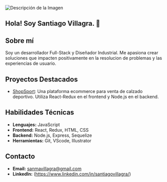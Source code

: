 ![Descripción de la Imagen](https://github.com/SantiagoVillagra/imagenReadMe/raw/main/Portada.jpg)

## Hola! Soy Santiago Villagra. 👋


## Sobre mí
Soy un desarrollador Full-Stack  y Diseñador Industrial. Me apasiona crear soluciones que impacten positivamente en la resolucion de problemas y  las experiencias de usuario.
## Proyectos Destacados
- [ShopSport](https://pf-henry-trabajofinal.vercel.app/): Una plataforma ecommerce para venta de calzado deportivo. Utiliza React-Redux en el frontend y Node.js en el backend.


## Habilidades Técnicas
- **Lenguajes:** JavaScript
- **Frontend:** React, Redux, HTML, CSS
- **Backend:** Node.js, Express, Sequelize
- **Herramientas:** Git, VScode, Illustrator

## Contacto
- **Email:** sanmavillagra@gmail.com
- **LinkedIn:** (https://www.linkedin.com/in/santiagovillagra/)



